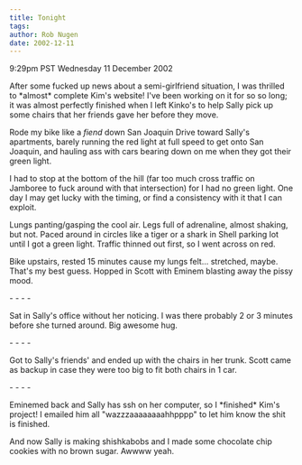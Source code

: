 ```yaml
---
title: Tonight
tags: 
author: Rob Nugen
date: 2002-12-11
---
```


<p class=date>9:29pm PST Wednesday 11 December 2002</p>

<p>After some fucked up news about a semi-girlfriend situation, I was
thrilled to *almost* complete Kim's website!  I've been working on it
for so so long; it was almost perfectly finished when I left Kinko's
to help Sally pick up some chairs that her friends gave her before
they move.</p>

<p>Rode my bike like a <em>fiend</em> down San Joaquin Drive toward
Sally's apartments, barely running the red light at full speed to get
onto San Joaquin, and hauling ass with cars bearing down on me when
they got their green light.</p>

<p>I had to stop at the bottom of the hill (far too much cross traffic
on Jamboree to fuck around with that intersection) for I had no green
light.  One day I may get lucky with the timing, or find a consistency
with it that I can exploit.</p>

<p>Lungs panting/gasping the cool air.  Legs full of adrenaline,
almost shaking, but not.  Paced around in circles like a tiger or a
shark in Shell parking lot until I got a green light.  Traffic thinned
out first, so I went across on red.</p>

<p>Bike upstairs, rested 15 minutes cause my lungs felt... stretched,
maybe.  That's my best guess.  Hopped in Scott with Eminem blasting
away the pissy mood.</p>

<p>- - - -</p>

<p>Sat in Sally's office without her noticing.  I was there probably 2
or 3 minutes before she turned around.  Big awesome hug.</p>

<p>- - - -</p>

<p>Got to Sally's friends' and ended up with the chairs in her trunk.
Scott came as backup in case they were too big to fit both chairs in 1
car.</p>

<p>- - - -</p>

<p>Eminemed back and Sally has ssh on her computer, so I *finished*
Kim's project!  I emailed him all "wazzzaaaaaaaahhpppp" to let him
know the shit is finished.</p>

<p>And now Sally is making shishkabobs and I made some chocolate chip
cookies with no brown sugar.  Awwww yeah.</p>
